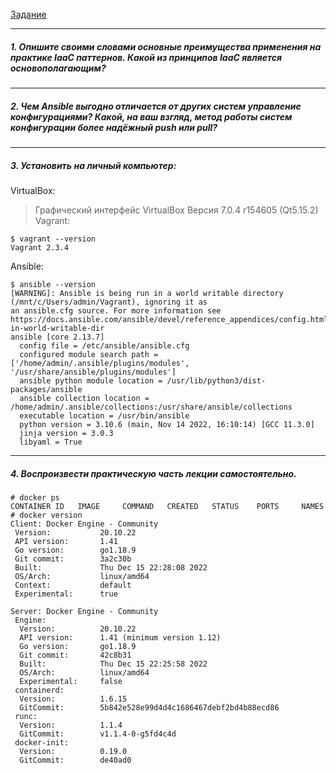 [Задание](https://github.com/netology-code/virt-homeworks/blob/virt-11/05-virt-02-iaac/README.md)

---
##### 1. Опишите своими словами основные преимущества применения на практике IaaC паттернов. Какой из принципов IaaC является основополагающим?



---
##### 2. Чем Ansible выгодно отличается от других систем управление конфигурациями? Какой, на ваш взгляд, метод работы систем конфигурации более надёжный push или pull?



---
##### 3. Установить на личный компьютер:

VirtualBox:
> Графический интерфейс VirtualBox
> Версия 7.0.4 r154605 (Qt5.15.2)
Vagrant:
```shell
$ vagrant --version
Vagrant 2.3.4
```
Ansible:
```shell
$ ansible --version
[WARNING]: Ansible is being run in a world writable directory (/mnt/c/Users/admin/Vagrant), ignoring it as
an ansible.cfg source. For more information see
https://docs.ansible.com/ansible/devel/reference_appendices/config.html#cfg-in-world-writable-dir
ansible [core 2.13.7]
  config file = /etc/ansible/ansible.cfg
  configured module search path = ['/home/admin/.ansible/plugins/modules', '/usr/share/ansible/plugins/modules']
  ansible python module location = /usr/lib/python3/dist-packages/ansible
  ansible collection location = /home/admin/.ansible/collections:/usr/share/ansible/collections
  executable location = /usr/bin/ansible
  python version = 3.10.6 (main, Nov 14 2022, 16:10:14) [GCC 11.3.0]
  jinja version = 3.0.3
  libyaml = True
```

---
##### 4. Воспроизвести практическую часть лекции самостоятельно.

```shell
# docker ps
CONTAINER ID   IMAGE     COMMAND   CREATED   STATUS    PORTS     NAMES
# docker version
Client: Docker Engine - Community
 Version:           20.10.22
 API version:       1.41
 Go version:        go1.18.9
 Git commit:        3a2c30b
 Built:             Thu Dec 15 22:28:08 2022
 OS/Arch:           linux/amd64
 Context:           default
 Experimental:      true

Server: Docker Engine - Community
 Engine:
  Version:          20.10.22
  API version:      1.41 (minimum version 1.12)
  Go version:       go1.18.9
  Git commit:       42c8b31
  Built:            Thu Dec 15 22:25:58 2022
  OS/Arch:          linux/amd64
  Experimental:     false
 containerd:
  Version:          1.6.15
  GitCommit:        5b842e528e99d4d4c1686467debf2bd4b88ecd86
 runc:
  Version:          1.1.4
  GitCommit:        v1.1.4-0-g5fd4c4d
 docker-init:
  Version:          0.19.0
  GitCommit:        de40ad0
```
